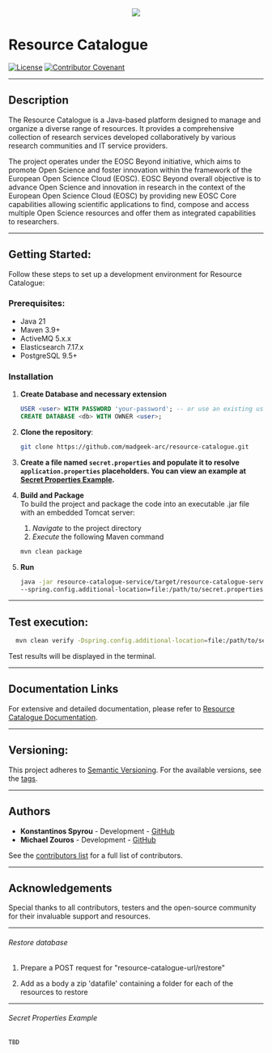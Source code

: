<div align="center">
  <img src='https://eosc.eu/wp-content/uploads/2024/02/EOSC-Beyond-logo.png'></img>
</div>

# Resource Catalogue

[![License](https://img.shields.io/badge/license-Apache%202.0-blue.svg)](LICENSE)
[![Contributor Covenant](https://img.shields.io/badge/Contributor%20Covenant-2.1-4baaaa.svg)](CODE_OF_CONDUCT.md)

---

## Description
The Resource Catalogue is a Java-based platform designed to manage and organize a diverse range of resources. 
It provides a comprehensive collection of research services developed collaboratively by various research communities 
and IT service providers. 

The project operates under the EOSC Beyond initiative, which aims to promote Open Science 
and foster innovation within the framework of the European Open Science Cloud (EOSC).
EOSC Beyond overall objective is to advance Open Science and innovation in research in the context of the European Open Science Cloud (EOSC) by providing new EOSC Core capabilities allowing scientific applications to find, compose and access multiple Open Science resources and offer them as integrated capabilities to researchers.

---

## Getting Started:

Follow these steps to set up a development environment for Resource Catalogue:

### Prerequisites:

* Java 21
* Maven 3.9+
* ActiveMQ 5.x.x
* Elasticsearch 7.17.x
* PostgreSQL 9.5+

### Installation

1. **Create Database and necessary extension**
   ```sql
   USER <user> WITH PASSWORD 'your-password'; -- or use an existing user
   CREATE DATABASE <db> WITH OWNER <user>;
   ```
2. **Clone the repository**:
   ```bash
   git clone https://github.com/madgeek-arc/resource-catalogue.git
   ```
3. **Create a file named `secret.properties` and populate it to resolve `application.properties` placeholders.
   You can view an example at [Secret Properties Example](#Secret-Properties-Example).**
4. **Build and Package**  
   To build the project and package the code into an executable .jar file with an embedded Tomcat server:
   1. _Navigate_ to the project directory
   2. _Execute_ the following Maven command
   ```bash
   mvn clean package
   ```

5. **Run**  
   ```bash
   java -jar resource-catalogue-service/target/resource-catalogue-service-X.X.X-SNAPSHOT.jar \
   --spring.config.additional-location=file:/path/to/secret.properties
   ```

---

## Test execution:
```bash
  mvn clean verify -Dspring.config.additional-location=file:/path/to/secret.properties
```
Test results will be displayed in the terminal.

---

## Documentation Links
For extensive and detailed documentation, please refer to
[Resource Catalogue Documentation](https://github.com/madgeek-arc/resource-catalogue-docs).

---

## Versioning:
This project adheres to [Semantic Versioning](https://semver.org/). For the available versions, see the 
[tags](https://github.com/madgeek-arc/resource-catalogue/tags).

---

## Authors
- **Konstantinos Spyrou** - Development - [GitHub](https://github.com/spyroukostas)
- **Michael Zouros** - Development - [GitHub](https://github.com/mzouros)

See the [contributors list](https://github.com/madgeek-arc/resource-catalogue/graphs/contributors) 
for a full list of contributors.

---

## Acknowledgements

Special thanks to all contributors, testers and the open-source community for their invaluable support and resources.

---

###### Restore database

1. Prepare a POST request for "resource-catalogue-url/restore"

2. Add as a body a zip 'datafile' containing a folder for each of the resources to restore

- - -


###### Secret Properties Example

```properties
TBD
```
